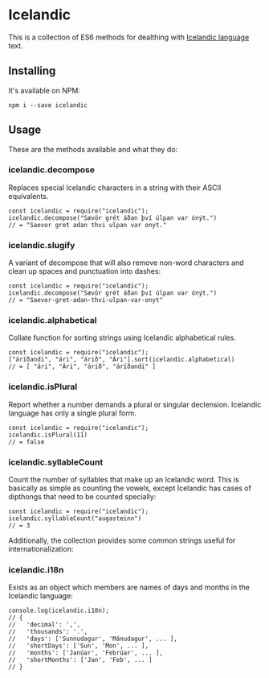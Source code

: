 # Icelandic

This is a collection of ES6 methods for dealthing with [Icelandic language][isl] text.

## Installing

It's available on NPM:

    npm i --save icelandic


## Usage

These are the methods available and what they do:

### icelandic.decompose

Replaces special Icelandic characters in a string with their ASCII equivalents.

    const icelandic = require("icelandic");
    icelandic.decompose("Sævör grét áðan því úlpan var ónýt.")
    // = "Saevor gret adan thvi ulpan var onyt."


### icelandic.slugify

A variant of decompose that will also remove non-word characters and clean up spaces and punctuation into dashes:

    const icelandic = require("icelandic");
    icelandic.decompose("Sævör grét áðan því úlpan var ónýt.")
    // = "Saevor-gret-adan-thvi-ulpan-var-onyt"


### icelandic.alphabetical

Collate function for sorting strings using Icelandic alphabetical rules.

    const icelandic = require("icelandic");
    ["áríðandi", "ári", "árið", "Ári"].sort(icelandic.alphabetical)
    // = [ "ári", "Ári", "árið", "áríðandi" ]

### icelandic.isPlural

Report whether a number demands a plural or singular declension. Icelandic language has only a single plural form.

    const icelandic = require("icelandic");
    icelandic.isPlural(11)
    // = false

### icelandic.syllableCount

Count the number of syllables that make up an Icelandic word. This is basically as simple as counting the vowels, except Icelandic has cases of dipthongs that need to be counted specially:

    const icelandic = require("icelandic");
    icelandic.syllableCount("augasteinn")
    // = 3



Additionally, the collection provides some common strings useful for internationalization:

### icelandic.i18n

Exists as an object which members are names of days and months in the Icelandic language:

    console.log(icelandic.i18n);
    // {
    //   'decimal': ',',
    //   'thousands': '.',
    //   'days': ['Sunnudagur', 'Mánudagur', ... ],
    //   'shortDays': ['Sun', 'Mon', ... ],
    //   'months': ['Janúar', 'Febrúar', ... ],
    //   'shortMonths': ['Jan', 'Feb', ... ]
    // }


[isl]: https://en.wikipedia.org/wiki/Icelandic_language

